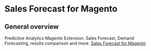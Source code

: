 # Sales Forecast for Magento

## General overview
Predictive Analytics Magento Extension. Sales Forecast, Demand Forecasting, results comparison and more.
[Sales Forecast for Magento](http://www.get4cast.com/sales-forecast-for-magento/)
